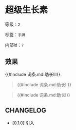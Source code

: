 # 超级生长素

等级：`2`

标签：`手牌`

内部id：`?`

## 效果

{{#include 词条.md:助长III}}

<blockquote>
{{#include 词条.md:助长II}}
</blockquote>

<blockquote>
{{#include 词条.md:助长I}}
</blockquote>

## CHANGELOG

- [0.1.0] 引入
